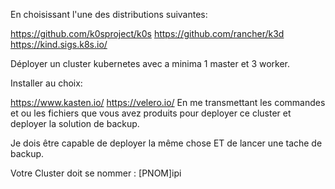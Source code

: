 En choisissant l'une des distributions suivantes:

https://github.com/k0sproject/k0s
https://github.com/rancher/k3d
https://kind.sigs.k8s.io/
 

Déployer un cluster kubernetes avec a minima 1 master et 3 worker.

Installer au choix:

https://www.kasten.io/
https://velero.io/
En me transmettant les commandes et ou les fichiers que vous avez produits pour deployer ce cluster et deployer la solution de backup.

Je dois être capable de deployer la même chose ET de lancer une tache de backup.

Votre Cluster doit se nommer : [PNOM]ipi